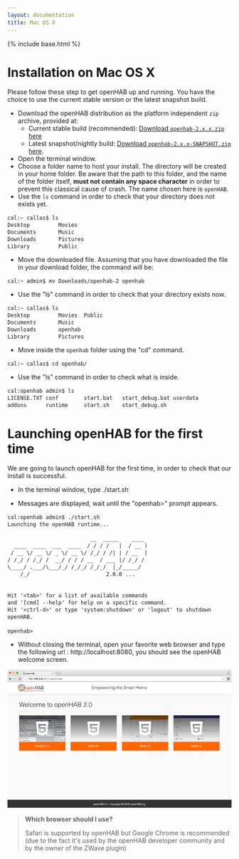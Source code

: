 ```yaml
---
layout: documentation
title: Mac OS X
---
```


{% include base.html %}

<!-- Note to authors: If you revise this article, please consider adapting the Markdown style -->

# Installation on Mac OS X

Please follow these step to get openHAB up and running. You have the choice to use the current stable version or the latest snapshot build.

* Download the openHAB distribution as the platform independent `zip` archive, provided at:
  * Current stable build (recommended): [Download `openhab-2.x.x.zip` here](https://bintray.com/openhab/mvn/openhab-distro/_latestVersion)
  * Latest snapshot/nightly build: [Download `openhab-2.x.x-SNAPSHOT.zip` here](https://openhab.ci.cloudbees.com/job/openHAB-Distribution).
* Open the terminal window.
* Choose a folder name to host your install. The directory will be created in your home folder. Be aware that the path to this folder, and the name of the folder itself, __must not contain any space character__ in order to prevent this classical cause of crash. The name chosen here is `openHAB`.
* Use the `ls` command in order to check that your directory does not exists yet.

```
cal:~ callas$ ls
Desktop			Movies
Documents		Music
Downloads		Pictures
Library			Public
```

* Move the downloaded file. Assuming that you have downloaded the file in your download folder, the command will be:

```
cal:~ admin$ mv Downloads/openhab-2 openhab
```

* Use the "ls" command in order to check that your directory exists now.

```
cal:~ callas$ ls
Desktop			Movies	Public
Documents		Music
Downloads		openhab
Library			Pictures
```

* Move inside the `openhab` folder using the "cd" command.

```
cal:~ callas$ cd openhab/
```

* Use the "ls" command in order to check what is inside.

```
cal:openhab admin$ ls
LICENSE.TXT	conf		start.bat	start_debug.bat	userdata
addons		runtime		start.sh	start_debug.sh
```


Launching openHAB for the first time
====================================

We are going to launch openHAB for the first time, in order to check that our install is successful.

* In the terminal window, type ./start.sh

* Messages are displayed, wait until the "openhab>" prompt appears.

```
cal:openhab admin$ ./start.sh
Launching the openHAB runtime...

                          __  _____    ____      
  ____  ____  ___  ____  / / / /   |  / __ )     
 / __ \/ __ \/ _ \/ __ \/ /_/ / /| | / __  | 
/ /_/ / /_/ /  __/ / / / __  / ___ |/ /_/ /      
\____/ .___/\___/_/ /_/_/ /_/_/  |_/_____/     
    /_/                        2.0.0 ...


Hit '<tab>' for a list of available commands
and '[cmd] --help' for help on a specific command.
Hit '<ctrl-d>' or type 'system:shutdown' or 'logout' to shutdown openHAB.

openhab>
```

* Without closing the terminal, open your favorite web browser and type the following url : http://localhost:8080, you should see the openHAB welcome screen.

![](images/Accueil_Openhab_2.png)


> **Which browser should I use?**
>
> Safari is supported by openHAB but Google Chrome is recommended (due to the fact it's used by the openHAB developer community and by the owner of the ZWave plugin)
